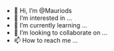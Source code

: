 - 👋 Hi, I’m @Mauriods
- 👀 I’m interested in ...
- 🌱 I’m currently learning ...
- 💞️ I’m looking to collaborate on ...
- 📫 How to reach me ...

<!---
Mauriods/Mauriods is a ✨ special ✨ repository because its `README.md` (this file) appears on your GitHub profile.
You can click the Preview link to take a look at your changes.
--->
